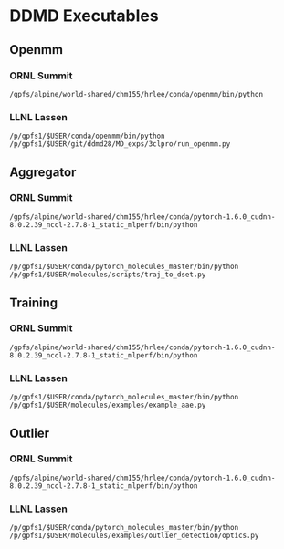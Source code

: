# DDMD Executables

## Openmm

### ORNL Summit

```
/gpfs/alpine/world-shared/chm155/hrlee/conda/openmm/bin/python
```

### LLNL Lassen 

```
/p/gpfs1/$USER/conda/openmm/bin/python /p/gpfs1/$USER/git/ddmd28/MD_exps/3clpro/run_openmm.py 
```

## Aggregator

### ORNL Summit
```
/gpfs/alpine/world-shared/chm155/hrlee/conda/pytorch-1.6.0_cudnn-8.0.2.39_nccl-2.7.8-1_static_mlperf/bin/python
```

### LLNL Lassen 
```
/p/gpfs1/$USER/conda/pytorch_molecules_master/bin/python /p/gpfs1/$USER/molecules/scripts/traj_to_dset.py
```


## Training
 
### ORNL Summit
```
/gpfs/alpine/world-shared/chm155/hrlee/conda/pytorch-1.6.0_cudnn-8.0.2.39_nccl-2.7.8-1_static_mlperf/bin/python
```

### LLNL Lassen 

```
/p/gpfs1/$USER/conda/pytorch_molecules_master/bin/python /p/gpfs1/$USER/molecules/examples/example_aae.py
```

## Outlier

### ORNL Summit
```
/gpfs/alpine/world-shared/chm155/hrlee/conda/pytorch-1.6.0_cudnn-8.0.2.39_nccl-2.7.8-1_static_mlperf/bin/python
```

### LLNL Lassen 

```
/p/gpfs1/$USER/conda/pytorch_molecules_master/bin/python /p/gpfs1/$USER/molecules/examples/outlier_detection/optics.py
```
